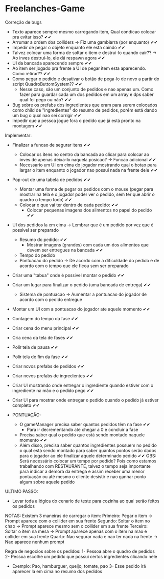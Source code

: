 # Freelanches-Game
Correção de bugs
- Texto aparece sempre mesmo carregando item, Qual condicao colocar pra evitar isso? ✔✔
- Arrumar a ordem dos colliders -> Fiz uma gambiarra (por enquanto) ✔✔
- Impedir de pegar o objeto enquanto ele esta caindo ✔✔
- Talvez colocar uma forma de soltar o item e destrui-lo quando cair?? -> Ao inves destrui-lo, ele dá respawn agora ✔✔
- UI da bancada aparecendo sempre ✔✔
- Ao item ser jogado pra frente a UI de pegar item esta aparecendo. Como retirar?? ✔✔
- Como pegar o pedido e desativar o botão de pega-lo de novo a partir do script QuadroButtomSystem?? ✔✔
  + Nesse caso, são um conjunto de pedidos e nao apenas um. Como fazer para guardar cada um dos pedidos em um array e dps saber qual foi pego ou não? ✔✔
- Bug sobre os prefabs dos ingredientes que eram para serem colocados como child de "Ingredientes" do resumo de pedidos, porém está dando um bug o qual nao sei corrigir ✔✔
- Impedir que a pessoa jogue fora o pedido que já está pronto na montagem ✔✔



Implementar:
- Finalizar a funcao de segurar itens ✔✔
  - Colocar os itens no centro da bancada ao clicar para colocar ao inves de apenas deixa-lo naquela posicao? -> Funcao adicional ✔✔
  - Necessario um UI em cima do jogador mostrando qual o botao para largar o item enquanto o jogador nao possui nada na frente dele ✔✔

- Pop-out de uma tabela de pedidos ✔✔
  - Montar uma forma de pegar os pedidos com o mouse (pegar para mostrar na tela e o jogador poder ver o pedido, sem ter que abrir o quadro o tempo todo) ✔✔
  - Colocar o que vai ter dentro de cada pedido: ✔✔
    + Colocar pequenas imagens dos alimentos no papel do pedido ✔✔

- UI dos pedidos la em cima -> Lembrar que é um pedido por vez que é possivel ser preparado 
  - Resumo do pedido: ✔✔
    + Mostrar imagens (grandes) com cada um dos alimentos que devem ser entregues na bancada ✔✔
  - Tempo do pedido 
  - Pontuacao do pedido -> De acordo com a dificuldade do pedido e de acordo com o tempo que ele ficou sem ser preparado

- Criar uma "tabua" onde é possivel montar o pedido ✔✔

- Criar um lugar para finalizar o pedido (uma bancada de entrega) ✔✔
  - Sistema de pontuacao -> Aumentar a pontuacao do jogador de acordo com o pedido entregue

- Montar um UI com a pontuacao do jogador ate aquele momento ✔✔

- Contagem do tempo da fase ✔✔

- Criar cena do menu principal ✔✔

- Cria cena da tela de fases ✔✔

- Polir tela de pausa ✔✔

- Polir tela de fim da fase  ✔✔

- Criar novos prefabs de pedidos ✔✔

- Criar novos prefabs de ingredientes ✔✔

- Criar UI mostrando onde entregar o ingrediente quando estiver com o ingrediente na mão e o pedido pego ✔✔

- Criar UI para mostrar onde entregar o pedido quando o pedido já estiver completo ✔✔

- PONTUAÇÃO: 
  - O gameManager precisa saber quantos pedidos têm na fase ✔✔
    + Para ir decrementando ate chegar a 0 e concluir a fase 
  - Precisa saber qual o pedido que está sendo montado naquele momento ✔✔
  - Além disso, precisa saber quantos ingredientes possuem no pedido o qual está sendo montado para saber quantos pontos serão dados para o jogador ao ele finalizar aquele determinado pedido ✔✔
  OBS: Será necessário colocar um tempo por pedido? Pois como estamos trabalhando com RESTAURANTE, talvez o tempo seja importante para indicar a demora da entrega e assim receber uma menor pontuação ou até mesmo o cliente desistir e nao ganhar ponto algum sobre aquele pedido

ULTIMO PASSO: 
- Levar toda a lógica do cenario de teste para cozinha ao qual serão feitos os pedidos

NOTAS: 
Existem 3 maneiras de carregar o item:
Primeiro: Pegar o item -> Prompt aparece com o collider em sua frente
Segundo: Soltar o item no chao -> Prompt aparece mesmo sem o collider em sua frente
Terceiro: Soltar o item na mesa -> Prompt aparece apenas com o item na mao e collider em sua frente
Quarto: Nao segurar nada e nao ter nada na frente -> Nao aparece nenhum prompt

Regra de negocios sobre os pedidos:
1- Pessoa abre o quadro de pedidos
2- Pessoa escolhe um pedido que possui certos ingredientes clicando nele
   + Exemplo: Pao, hamburguer, queijo, tomate, pao
3- Esse pedido irá aparecer la em cima no resumo dos pedidos


